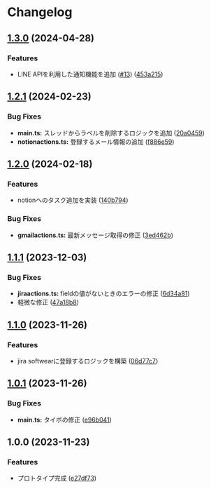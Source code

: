 # Changelog

## [1.3.0](https://github.com/kos-dw/mail-sorting/compare/v1.2.1...v1.3.0) (2024-04-28)


### Features

* LINE APIを利用した通知機能を追加 ([#13](https://github.com/kos-dw/mail-sorting/issues/13)) ([453a215](https://github.com/kos-dw/mail-sorting/commit/453a215bfc53f48be1452cc849a06a1ffdcfd5e7))

## [1.2.1](https://github.com/kos-dw/mail-sorting/compare/v1.2.0...v1.2.1) (2024-02-23)


### Bug Fixes

* **main.ts:** スレッドからラベルを削除するロジックを追加 ([20a0459](https://github.com/kos-dw/mail-sorting/commit/20a0459313520184752de5c2ee1706c5745cac05))
* **notionactions.ts:** 登録するメール情報の追加 ([f886e59](https://github.com/kos-dw/mail-sorting/commit/f886e5940f478e792427d9c2f2c5f4d0b60e830c))

## [1.2.0](https://github.com/kos-dw/mail-sorting/compare/v1.1.1...v1.2.0) (2024-02-18)


### Features

* notionへのタスク追加を実装 ([140b794](https://github.com/kos-dw/mail-sorting/commit/140b7941ce32037f225fb8ce9466c6c04e7494e9))


### Bug Fixes

* **gmailactions.ts:** 最新メッセージ取得の修正 ([3ed462b](https://github.com/kos-dw/mail-sorting/commit/3ed462bb6c83c4fc37813a9510b00ade444b3474))

## [1.1.1](https://github.com/kos-dw/mail-sorting/compare/v1.1.0...v1.1.1) (2023-12-03)


### Bug Fixes

* **jiraactions.ts:** fieldの値がないときのエラーの修正 ([6d34a81](https://github.com/kos-dw/mail-sorting/commit/6d34a81910f9ba269e46fdf102368ed2c5faca15))
* 軽微な修正 ([47a18b8](https://github.com/kos-dw/mail-sorting/commit/47a18b869d4951f145324ca3cb689f2b47d3aeb3))

## [1.1.0](https://github.com/kos-dw/mail-sorting/compare/v1.0.1...v1.1.0) (2023-11-26)


### Features

* jira softwearに登録するロジックを構築 ([06d77c7](https://github.com/kos-dw/mail-sorting/commit/06d77c7b70b4cec49fe2f9e094a782ea13aa10ea))

## [1.0.1](https://github.com/kos-dw/mail-sorting/compare/v1.0.0...v1.0.1) (2023-11-26)


### Bug Fixes

* **main.ts:** タイポの修正 ([e96b041](https://github.com/kos-dw/mail-sorting/commit/e96b041c67d292a43fc8bbebaba1993179e33a50))

## 1.0.0 (2023-11-23)


### Features

* プロトタイプ完成 ([e27df73](https://github.com/kos-dw/mail-sorting/commit/e27df73b9bd9853c4cad2920bbaed776ce6e8b75))
